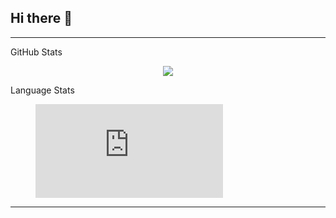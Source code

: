 ## Hi there 👋

<hr>
<!--   <details> -->
    <summary>GitHub Stats</summary>
    <p align = "center">
      <img src="[![Anurag's GitHub stats](https://github-readme-stats.vercel.app/api?username=anuraghazra)](https://github.com/Ruan-le-Roux/github-readme-stats)"/>
    </p>
<!--   </details> -->
<!--   <details> -->
    <summary>Language Stats</summary>
    <figure><embed src="https://wakatime.com/share/@cf431d06-74ce-468f-96af-22175b41dfb0/dd840f39-159b-4165-b0cb-8839d34420bb.svg"></embed></figure>
<!--     <p align = "center">
      <img src="[![Anurag's GitHub stats](https://github-readme-stats.vercel.app/api?username=anuraghazra)](https://github.com/Ruan-le-Roux/github-readme-stats)"/>
    </p> -->
<!--   </details> -->
<hr>

<!--
**Ruan-le-Roux/Ruan-le-Roux** is a ✨ _special_ ✨ repository because its `README.md` (this file) appears on your GitHub profile.

Here are some ideas to get you started:

- 🔭 I’m currently working on ...
- 🌱 I’m currently learning ...
- 👯 I’m looking to collaborate on ...
- 🤔 I’m looking for help with ...
- 💬 Ask me about ...
- 📫 How to reach me: ...
- 😄 Pronouns: ...
- ⚡ Fun fact: ...
-->
